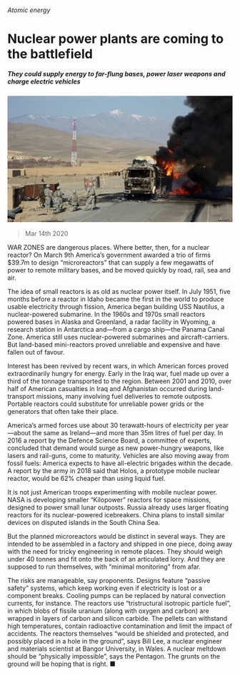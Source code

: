 ###### Atomic energy

# Nuclear power plants are coming to the battlefield 

##### They could supply energy to far-flung bases, power laser weapons and charge electric vehicles 

![image](images/20200314_STP502.jpg) 

> Mar 14th 2020 

WAR ZONES are dangerous places. Where better, then, for a nuclear reactor? On March 9th America’s government awarded a trio of firms $39.7m to design “microreactors” that can supply a few megawatts of power to remote military bases, and be moved quickly by road, rail, sea and air.

The idea of small reactors is as old as nuclear power itself. In July 1951, five months before a reactor in Idaho became the first in the world to produce usable electricity through fission, America began building USS Nautilus, a nuclear-powered submarine. In the 1960s and 1970s small reactors powered bases in Alaska and Greenland, a radar facility in Wyoming, a research station in Antarctica and—from a cargo ship—the Panama Canal Zone. America still uses nuclear-powered submarines and aircraft-carriers. But land-based mini-reactors proved unreliable and expensive and have fallen out of favour.


Interest has been revived by recent wars, in which American forces proved extraordinarily hungry for energy. Early in the Iraq war, fuel made up over a third of the tonnage transported to the region. Between 2001 and 2010, over half of American casualties in Iraq and Afghanistan occurred during land-transport missions, many involving fuel deliveries to remote outposts. Portable reactors could substitute for unreliable power grids or the generators that often take their place.

America’s armed forces use about 30 terawatt-hours of electricity per year—about the same as Ireland—and more than 35m litres of fuel per day. In 2016 a report by the Defence Science Board, a committee of experts, concluded that demand would surge as new power-hungry weapons, like lasers and rail-guns, come to maturity. Vehicles are also moving away from fossil fuels: America expects to have all-electric brigades within the decade. A report by the army in 2018 said that Holos, a prototype mobile nuclear reactor, would be 62% cheaper than using liquid fuel.

It is not just American troops experimenting with mobile nuclear power. NASA is developing smaller “Kilopower” reactors for space missions, designed to power small lunar outposts. Russia already uses larger floating reactors for its nuclear-powered icebreakers. China plans to install similar devices on disputed islands in the South China Sea.

But the planned microreactors would be distinct in several ways. They are intended to be assembled in a factory and shipped in one piece, doing away with the need for tricky engineering in remote places. They should weigh under 40 tonnes and fit onto the back of an articulated lorry. And they are supposed to run themselves, with “minimal monitoring” from afar.

The risks are manageable, say proponents. Designs feature “passive safety” systems, which keep working even if electricity is lost or a component breaks. Cooling pumps can be replaced by natural convection currents, for instance. The reactors use “tristructural isotropic particle fuel”, in which blobs of fissile uranium (along with oxygen and carbon) are wrapped in layers of carbon and silicon carbide. The pellets can withstand high temperatures, contain radioactive contamination and limit the impact of accidents. The reactors themselves “would be shielded and protected, and possibly placed in a hole in the ground”, says Bill Lee, a nuclear engineer and materials scientist at Bangor University, in Wales. A nuclear meltdown should be “physically impossible”, says the Pentagon. The grunts on the ground will be hoping that is right. ■

